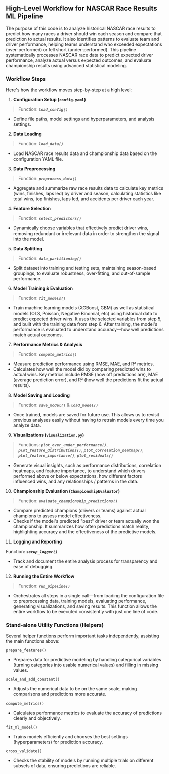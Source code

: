 ## High-Level Workflow for NASCAR Race Results ML Pipeline
The purpose of this code is to analyze historical NASCAR race results to predict how many races a driver should win each season and compare that prediction to actual results. It also identifies patterns to evaluate team and driver performance, helping teams understand who exceeded expectations (over-performed) or fell short (under-performed). This pipeline systematically processes NASCAR race data to predict expected driver performance, analyze actual versus expected outcomes, and evaluate championship results using advanced statistical modeling.

### Workflow Steps
Here's how the workflow moves step-by-step at a high level:

1. **Configuration Setup (`config.yaml`)**

> Function: ***`load_config()`***
- Define file paths, model settings and hyperparameters, and analysis settings.

2. **Data Loading**

> Function: ***`load_data()`***
- Load NASCAR race results data and championship data based on the configuration YAML file.

3. **Data Preprocessing**

> Function: ***`preprocess_data()`***
   - Aggregate and summarize raw race results data to calculate key metrics (wins, finishes, laps led) by driver and season, calculating statistics like total wins, top finishes, laps led, and accidents per driver each year.

4. **Feature Selection**

> Function: ***`select_predictors()`***
- Dynamically choose variables that effectively predict driver wins, removing redundant or irrelevant data in order to strengthen the signal into the model.

5. **Data Splitting**

> Function: ***`data_partitioning()`***
- Split dataset into training and testing sets, maintaining season-based groupings, to evaluate robustness, over-fitting, and out-of-sample performance.

6. **Model Training & Evaluation**

> Function: ***`fit_models()`***
- Train machine learning models (XGBoost, GBM) as well as statistical models (OLS, Poisson, Negative Binomial, etc) using historical data to predict expected driver wins. It uses the selected variables from step 5, and built with the training data from step 6. After training, the model's performance is evaluated to understand accuracy—how well predictions match actual outcomes.

7. **Performance Metrics & Analysis**

> Function: ***`compute_metrics()`***
   - Measure prediction performance using RMSE, MAE, and R² metrics.
   - Calculates how well the model did by comparing predicted wins to actual wins. Key metrics include RMSE (how off predictions are), MAE (average prediction error), and R² (how well the predictions fit the actual results).

8. **Model Saving and Loading**

> Function: ***`save_model()`*** & ***`load_model()`***
- Once trained, models are saved for future use. This allows us to revisit previous analyses easily without having to retrain models every time you analyze data.

9. **Visualizations (`visualization.py`)**

> Functions: ***`plot_over_under_performance()`***, ***`plot_feature_distributions()`***, ***`plot_correlation_heatmap()`***, ***`plot_feature_importance()`***, ***`plot_residuals()`***
   - Generate visual insights, such as performance distributions, correlation heatmaps, and feature importance, to understand which drivers performed above or below expectations, how different factors influenced wins, and any relationships / patterns in the data.

10. **Championship Evaluation (`ChampionshipEvaluator`)**

> Function: ***`evaluate_championship_predictions()`***
   - Compare predicted champions (drivers or teams) against actual champions to assess model effectiveness.
   - Checks if the model's predicted "best" driver or team actually won the championship. It summarizes how often predictions match reality, highlighting accuracy and the effectiveness of the predictive models.

11. **Logging and Reporting**

Function: ***`setup_logger()`***
   - Track and document the entire analysis process for transparency and ease of debugging.

12. **Running the Entire Workflow**  

   > Function: ***`run_pipeline()`***
   - Orchestrates all steps in a single call—from loading the configuration file to preprocessing data, training models, evaluating performance, generating visualizations, and saving results. This function allows the entire workflow to be executed consistently with just one line of code.


### Stand-alone Utility Functions (Helpers)
Several helper functions perform important tasks independently, assisting the main functions above:

`prepare_features()`
- Prepares data for predictive modeling by handling categorical variables (turning categories into usable numerical values) and filling in missing values.

`scale_and_add_constant()`
- Adjusts the numerical data to be on the same scale, making comparisons and predictions more accurate.

`compute_metrics()`
- Calculates performance metrics to evaluate the accuracy of predictions clearly and objectively.

`fit_ml_model()`
- Trains models efficiently and chooses the best settings (hyperparameters) for prediction accuracy.

`cross_validate()`
- Checks the stability of models by running multiple trials on different subsets of data, ensuring predictions are reliable.
